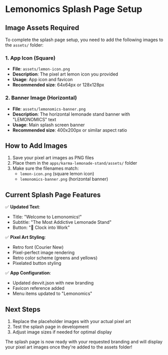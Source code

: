 # Lemonomics Splash Page Setup

## Image Assets Required

To complete the splash page setup, you need to add the following images to the `assets/` folder:

### 1. App Icon (Square)

- **File**: `assets/lemon-icon.png`
- **Description**: The pixel art lemon icon you provided
- **Usage**: App icon and favicon
- **Recommended size**: 64x64px or 128x128px

### 2. Banner Image (Horizontal)

- **File**: `assets/lemonomics-banner.png`
- **Description**: The horizontal lemonade stand banner with "LEMONOMICS" text
- **Usage**: Main splash screen banner
- **Recommended size**: 400x200px or similar aspect ratio

## How to Add Images

1. Save your pixel art images as PNG files
2. Place them in the `apps/karma-lemonade-stand/assets/` folder
3. Make sure the filenames match:
   - `lemon-icon.png` (square lemon icon)
   - `lemonomics-banner.png` (horizontal banner)

## Current Splash Page Features

✅ **Updated Text**:

- Title: "Welcome to Lemonomics!"
- Subtitle: "The Most Addictive Lemonade Stand"
- Button: "🍋 Clock into Work"

✅ **Pixel Art Styling**:

- Retro font (Courier New)
- Pixel-perfect image rendering
- Retro color scheme (greens and yellows)
- Pixelated button styling

✅ **App Configuration**:

- Updated devvit.json with new branding
- Favicon reference added
- Menu items updated to "Lemonomics"

## Next Steps

1. Replace the placeholder images with your actual pixel art
2. Test the splash page in development
3. Adjust image sizes if needed for optimal display

The splash page is now ready with your requested branding and will display your pixel art images once they're added to the assets folder!
